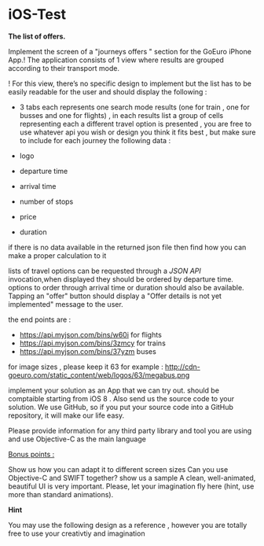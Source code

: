 # iOS-Test


**The list of offers.**

Implement the  screen of a "journeys offers " section for the GoEuro iPhone App.!
The application consists of 1 view  where results are grouped according to their transport mode.

! For this view, there’s no specific design to implement but the list has to be easily readable for the
user and should display the following :

- 3 tabs each represents one search mode results (one for train , one for busses and one for flights) , in each results list a group of cells representing each a different travel option is presented , you are free to use whatever api you wish or design you think it fits best , but make sure to include for each journey the following data :

 - logo
 - departure time
 - arrival time
 - number of stops 
 - price 
 - duration

if there is no data available in the returned json file then find how you can make a proper calculation to it

 lists of travel options  can be requested through a *JSON API* invocation,when displayed  they should be ordered by departure time. options to order through arrival time or duration should also be available. Tapping an "offer" button should display a "Offer details is not yet implemented" message to the user.

the end points are :

 - https://api.myjson.com/bins/w60i   for  flights 
 - https://api.myjson.com/bins/3zmcy  for trains 
 - https://api.myjson.com/bins/37yzm  buses

for image sizes , please keep it 63 for example :
  http://cdn-goeuro.com/static_content/web/logos/63/megabus.png


implement your solution as an App that we can try out. should be comptaible starting from iOS 8 . Also send us the source code to your solution. We use GitHub, so if you put your source code into a GitHub repository, it will make our life easy.

Please provide information for any third party library and tool you are using and use Objective-C as the main language 

  
<u>Bonus points :</u>

Show us how you can adapt it to different screen sizes
Can you use Objective-C and SWIFT together? show us a sample
A clean, well-animated, beautiful UI is very important. Please, let your imagination fly here (hint, use more than standard animations).

**Hint** 

You may use the following design as a reference , however you are totally free to use your creativtiy and imagination


